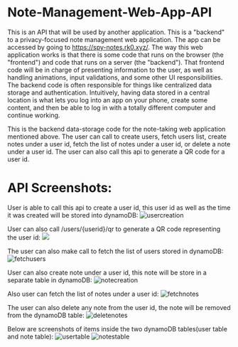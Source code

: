 # Note-Management-Web-App-API

This is an API that will be used by another application. This is a "backend" to a privacy-focused note management web application. The app can be accessed by going to https://spy-notes.rk0.xyz/. The way this web application works is that there is some code that runs on the browser (the "frontend") and code that runs on a server (the "backend"). That frontend code will be in charge of presenting information to the user, as well as handling animations, input validations, and some other UI responsibilities. The backend code is often responsible for things like centralized data storage and authentication. Intuitively, having data stored in a central location is what lets you log into an app on your phone, create some content, and then be able to log in with a totally different computer and continue working.

This is the backend data-storage code for the note-taking web application mentioned above. The user can call to create users, fetch users list, create notes under a user id, fetch the list of notes under a user id, or delete a note under a user id. The user can also call this api to generate a QR code for a user id.

# API Screenshots:
User is able to call this api to create a user id, this user id as well as the time it was created will be stored into dynamoDB:
![usercreation](https://github.com/ShuaoC/Note-Management-Web-App-API/blob/main/pics/usercreation.png)

User can also call /users/{userid}/qr to generate a QR code representing the user id:
![](https://github.com/ShuaoC/Note-Management-Web-App-API/blob/main/src/main/resources/QRCode.png)

The user can also make call to fetch the list of users stored in dynamoDB:
![fetchusers](https://github.com/ShuaoC/Note-Management-Web-App-API/blob/main/pics/fetchusers.png)

User can also create note under a user id, this note will be store in a separate table in dynamoDB:
![notecreation](https://github.com/ShuaoC/Note-Management-Web-App-API/blob/main/pics/createnotes.png)

Also user can fetch the list of notes under a user id:
![fetchnotes](https://github.com/ShuaoC/Note-Management-Web-App-API/blob/main/pics/fetchnotes.png)

The user can also delete any note from the user id, the note will be removed from the dynamoDB table:
![deletenotes](https://github.com/ShuaoC/Note-Management-Web-App-API/blob/main/pics/deletenotes.png)

Below are screenshots of items inside the two dynamoDB tables(user table and note table):
![usertable](https://github.com/ShuaoC/Note-Management-Web-App-API/blob/main/pics/useridtable.png)
![notestable](https://github.com/ShuaoC/Note-Management-Web-App-API/blob/main/pics/notestable.png)

